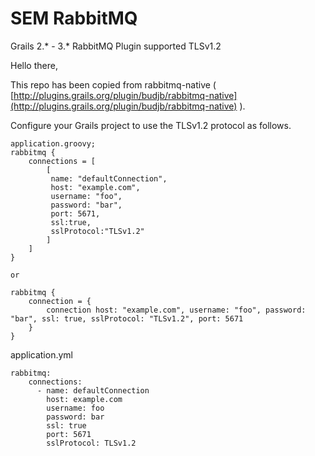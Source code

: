# SEM RabbitMQ

Grails 2.* - 3.* RabbitMQ Plugin supported TLSv1.2

Hello there,

This repo has been copied from rabbitmq-native (  [http://plugins.grails.org/plugin/budjb/rabbitmq-native](http://plugins.grails.org/plugin/budjb/rabbitmq-native)  ).

Configure your Grails project to use the TLSv1.2 protocol as follows.

    application.groovy;  
    rabbitmq {  
        connections = [  
            [  
		     name: "defaultConnection", 
		     host: "example.com", 
		     username: "foo", 
		     password: "bar", 
		     port: 5671, 
		     ssl:true, 
		     sslProtocol:"TLSv1.2" 
		    ]
		]  
    }  
      
    or  
      
    rabbitmq {  
        connection = {  
            connection host: "example.com", username: "foo", password: "bar", ssl: true, sslProtocol: "TLSv1.2", port: 5671  
        }  
    }


application.yml

    rabbitmq:
        connections:
          - name: defaultConnection
            host: example.com
            username: foo
            password: bar
            ssl: true
            port: 5671
            sslProtocol: TLSv1.2

